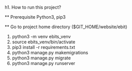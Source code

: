 h1. How to run this project?

** Prerequisite 
Python3, pip3

**
Go to project home directory ($GIT_HOME/website/ebit)
1. python3 -m venv ebits_venv
2. source ebits_venv/bin/activate
3. pip3 install -r requirements.txt
4. python3 manage.py makemigrations
5. python3 manage.py migrate
6. python3 manage.py runserver

